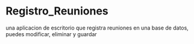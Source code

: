 # Registro_Reuniones
una aplicacion de escritorio que registra reuniones en una base de datos, puedes modificar, eliminar y guardar
